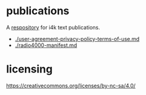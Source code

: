 # publications

A [respository](https://github.com/internet4000/publications) for i4k text publications.

- [./user-agreement-privacy-policy-terms-of-use.md](user-agreement-privacy-policy-terms-of-use)
- [./radio4000-manifest.md](radio4000-manifest)

# licensing

https://creativecommons.org/licenses/by-nc-sa/4.0/
